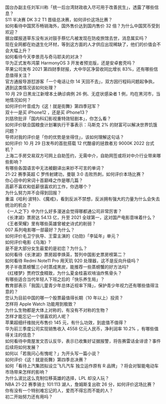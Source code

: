 国台办副主任刘军川称「统一后台湾财政收入尽可用于改善民生」，透露了哪些信息？  
S11 半决赛 DK 3:2 T1 晋级总决赛，如何评价这场比赛？  
如何看待中国冥币畅销海外，国外售价达到国内售价 32 倍？为什么中国冥币受到欢迎？  
据台媒报道草东没有派对鼓手蔡忆凡被发现在防疫旅馆去世，消息属实吗？  
现在全网都在劝退生化环材，等到这方面的人才供应出现稀缺了，他们的价值会不会大幅上升？  
如何看待今天李景亮与奇马耶夫的对决？  
华为正式发布鸿蒙 HarmonyOS 3 开发者预览版，还是安卓套壳吗？  
苹果公司发布 2021 第四财季财报，大中华区净营收同比增长 83%，还有哪些信息值得关注？  
官方通报导游怼游客「一个电话让你 14 天回不去」，双方因行程码问题起争执，遇到这类情况该如何处理？  
10 月 29 日黑龙江新增本土确诊病例 26 例、无症状感染者 1 例，均在黑河市，当地情况如何？  
如何评价叶音成为《这！就是街舞》第四季冠军？  
双十一是买 iPhone12 ，还是买 iPhone13？  
刘慈欣批评「国内科幻影视重特效轻剧本」，你怎么看？  
如何评价联合国粮食计划署执行干事表示：马斯克 2% 的财富可以解决世界饥饿问题？  
导师对我的评价是「你的优势是坐得住」，该如何理解这句话？  
如何评价 10 月 29 日发布的首批搭载 12 代酷睿的拯救者刃 9000K 2022 台式机？  
上海二手房交易双方可网上自助签约，无需中介，自助网签或将对中介行业带来哪些影响？  
有哪些各国语言中无法被翻译出来妙不可言的单词？  
21-22 赛季英超 C 罗传射建功，曼联 3:0 击败热刺，如何评价本场比赛？  
你心目中的宋词十首巅峰之作是哪几篇？  
高薪不喜欢和低薪很喜欢的工作，你选哪个？  
为什么努力并不会得到回报？  
重温《哈利·波特》、《魔戒》，看到反派不禁想，反派拥有强大的力量为什么会失去统治的机会？  
《一人之下》中为什么好多漫迷会觉得哪都通公司非常厉害？  
《长津湖》票房达 54.13 亿，升至 2021 全球第一，这对国产电影意味着什么？  
《王者荣耀》里有哪些英雄曾被史诗式的削弱？  
007 系列电影哪一部最好？为什么？  
如何评价毛卫宁执导、王雷主演的《功勋》「李延年」单元？  
如何评价电影《乌海》?  
是不是大部分女生最爱的是初恋？为什么？  
如何看待《长津湖》票房超李焕英，暂列中国影史票房榜第二？  
如何看待 Redmi Note11 Pro 用天玑 920 处理器，这不是反向升级吗？  
男子半夜蒸螃蟹三小时蒸成黑炭，能推荐一些蒸螃蟹的好方法吗?  
《红楼梦》贾府饮食精致，为什么夏金桂喜欢啃油炸焦骨头？  
有哪些适合当代年轻人下班之后的「快乐养生局」？  
教育部表示「我国儿童青少年总体近视率下降」，保护青少年视力还有哪些值得注意的？  
您认为目前中国的哪一个股票最值得长期（10 年以上）投资？  
怎样将 Apple Watch 功能用到极致？  
为什么生物都是大体上对称的，有没有不对称的生物？  
怎样才能忘记一个很喜欢的人呢？  
苹果超细纤维抛光布售价 145 元，有什么功效，到底值不值得？  
华为前三季度公司实现销售收入 4558 亿元人民币，净利润率 10.2% ，有哪些值得关注的信息？  
如何看待中南屋发文否认反华，表示已收集好证据报警，将告赛雷话金诽谤？事件后续将如何发展？  
如何以「若我问心有愧呢？」为开头写一篇小说？  
如何评价《这！就是街舞》第四季总决赛？  
如何「看待上汽集团拟设立飞凡汽车 独立运作原有 R 品牌」？将会对智能电动车市场带来怎样的影响？  
为什么波比这么克制位移英雄的选择，LPL 却没人玩？  
NBA 21-22 赛季骑士 101:113 湖人，詹姆斯复出砍 26 分，如何评价这场比赛？  
你有没有一个特别难忘记的人，爱而不得忘而不能的人？  
初二开始努力还有用吗？  
